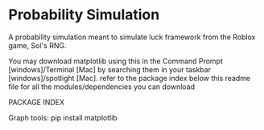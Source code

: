 # Probability Simulation
A probability simulation meant to simulate luck framework from the Roblox game, Sol's RNG.

You may download matplotlib using this in the Command Prompt [windows]/Terminal [Mac] by searching them in your taskbar [windows]/spotlight [Mac]. refer to the package index below this readme file for all the modules/dependencies you can download


PACKAGE INDEX

Graph tools:
pip install matplotlib
